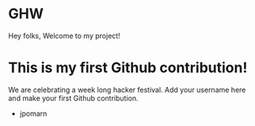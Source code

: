 # GHW

Hey folks,
Welcome to my project!

# This is my first Github contribution!

We are celebrating a week long hacker festival. Add your username here and make your first Github contribution.
- jpomarn
